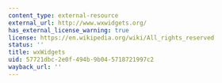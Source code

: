```yaml
---
content_type: external-resource
external_url: http://www.wxwidgets.org/
has_external_license_warning: true
license: https://en.wikipedia.org/wiki/All_rights_reserved
status: ''
title: wxWidgets
uid: 57721dbc-2e0f-494b-9b04-5718721997c2
wayback_url: ''
---
```


